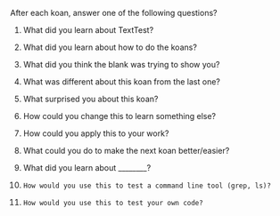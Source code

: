 After each koan, answer one of the following questions?

1.	What did you learn about TextTest?

2.	What did you learn about how to do the koans?

3.	What did you think the blank was trying to show you?

4.	What was different about this koan from the last one?

5.	What surprised you about this koan?

6.	How could you change this to learn something else?

7.	How could you apply this to your work?

8.	What could you do to make the next koan better/easier?

9.	What did you learn about ________?

10.     How would you use this to test a command line tool (grep, ls)?

11.     How would you use this to test your own code?
